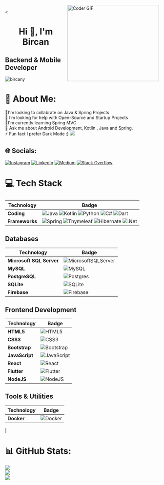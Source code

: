<img alt="Coder GIF" align="right" height=250 width=300 src="http://raw.githubusercontent.com/TheDudeThatCode/TheDudeThatCode/master/Assets/Developer.gif" />

<<h1 align="center"><strong>Hi 👋, I'm Bircan</strong></h1>
<h2 align="left"><strong>Backend & Mobile Developer</strong></h2>

<p align="left"> <img src="https://komarev.com/ghpvc/?username=bircany&label=Profile%20views&color=0e75b6&style=flat" alt="bircany" /> </p>





# 💫 About Me:
👯I'm looking to collabrate on Java & Spring Projects<br>🤝 I’m looking for help with Open-Source  and Startup Projects<br>🌱I'm currently learning Spring MVC<br>💬 Ask me about Android Development, Kotlin , Java and Spring.<br>⚡ Fun fact I prefer Dark Mode :)
[![](https://visitcount.itsvg.in/api?id=bircany&icon=5&color=3)](https://visitcount.itsvg.in)

## 🌐 Socials:
[![Instagram](https://img.shields.io/badge/Instagram-%23E4405F.svg?logo=Instagram&logoColor=white)](https://instagram.com/https://www.instagram.com/bircnnyilmz/) [![LinkedIn](https://img.shields.io/badge/LinkedIn-%230077B5.svg?logo=linkedin&logoColor=white)](https://linkedin.com/in/linkedin.com/bircany) [![Medium](https://img.shields.io/badge/Medium-12100E?logo=medium&logoColor=white)](https://medium.com/@https://medium.com/@bircany) [![Stack Overflow](https://img.shields.io/badge/-Stackoverflow-FE7A16?logo=stack-overflow&logoColor=white)](https://stackoverflow.com/users/bircany) 


# 💻 Tech Stack

## 
| Technology       | Badge                                                                                       |
|------------------|---------------------------------------------------------------------------------------------|
| **Coding**               | ![Java](https://img.shields.io/badge/java-%23ED8B00.svg?style=for-the-badge&logo=openjdk&logoColor=white)  ![Kotlin](https://img.shields.io/badge/kotlin-%237F52FF.svg?style=for-the-badge&logo=kotlin&logoColor=white)   ![Python](https://img.shields.io/badge/python-3670A0?style=for-the-badge&logo=python&logoColor=ffdd54)  ![C#](https://img.shields.io/badge/c%23-%23239120.svg?style=for-the-badge&logo=csharp&logoColor=white)  ![Dart](https://img.shields.io/badge/dart-%230175C2.svg?style=for-the-badge&logo=dart&logoColor=white) |
| **Frameworks**             | ![Spring](https://img.shields.io/badge/spring-%236DB33F.svg?style=for-the-badge&logo=spring&logoColor=white) ![Thymeleaf](https://img.shields.io/badge/Thymeleaf-%23005C0F.svg?style=for-the-badge&logo=Thymeleaf&logoColor=white) ![Hibernate](https://img.shields.io/badge/Hibernate-59666C?style=for-the-badge&logo=Hibernate&logoColor=white) ![.Net](https://img.shields.io/badge/.NET-5C2D91?style=for-the-badge&logo=.net&logoColor=white) |

## Databases
| Technology       | Badge                                                                                       |
|------------------|---------------------------------------------------------------------------------------------|
| **Microsoft SQL Server** | ![MicrosoftSQLServer](https://img.shields.io/badge/Microsoft%20SQL%20Server-CC2927?style=for-the-badge&logo=microsoft%20sql%20server&logoColor=white) |
| **MySQL**               | ![MySQL](https://img.shields.io/badge/mysql-4479A1.svg?style=for-the-badge&logo=mysql&logoColor=white) |
| **PostgreSQL**            | ![Postgres](https://img.shields.io/badge/postgres-%23316192.svg?style=for-the-badge&logo=postgresql&logoColor=white) |
| **SQLite**              | ![SQLite](https://img.shields.io/badge/sqlite-%2307405e.svg?style=for-the-badge&logo=sqlite&logoColor=white) |
| **Firebase**           | ![Firebase](https://img.shields.io/badge/firebase-%23039BE5.svg?style=for-the-badge&logo=firebase&logoColor=white) |

## Frontend Development
| Technology       | Badge                                                                                       |
|------------------|---------------------------------------------------------------------------------------------|
| **HTML5**              | ![HTML5](https://img.shields.io/badge/html5-%23E34F26.svg?style=for-the-badge&logo=html5&logoColor=white) |
| **CSS3**               | ![CSS3](https://img.shields.io/badge/css3-%231572B6.svg?style=for-the-badge&logo=css3&logoColor=white) |
| **Bootstrap**          | ![Bootstrap](https://img.shields.io/badge/bootstrap-%238511FA.svg?style=for-the-badge&logo=bootstrap&logoColor=white) |
| **JavaScript**         | ![JavaScript](https://img.shields.io/badge/javascript-%23323330.svg?style=for-the-badge&logo=javascript&logoColor=%23F7DF1E) |
| **React**              | ![React](https://img.shields.io/badge/react-%2320232a.svg?style=for-the-badge&logo=react&logoColor=%2361DAFB) |
| **Flutter**            | ![Flutter](https://img.shields.io/badge/Flutter-%2302569B.svg?style=for-the-badge&logo=Flutter&logoColor=white) |
| **NodeJS**             | ![NodeJS](https://img.shields.io/badge/node.js-6DA55F?style=for-the-badge&logo=node.js&logoColor=white) |


## Tools & Utilities
| Technology       | Badge                                                                                       |
|------------------|---------------------------------------------------------------------------------------------|
| **Docker**             | ![Docker](https://img.shields.io/badge/docker-%230db7ed.svg?style=for-the-badge&logo=docker&logoColor=white) |
| 


# 📊 GitHub Stats:
![](https://github-readme-stats.vercel.app/api?username=bircany&theme=jolly&hide_border=false&include_all_commits=true&count_private=true)<br/>
![](https://github-readme-streak-stats.herokuapp.com/?user=bircany&theme=jolly&hide_border=false)<br/>
![](https://github-readme-stats.vercel.app/api/top-langs/?username=bircany&theme=jolly&hide_border=false&include_all_commits=true&count_private=true&layout=compact)



